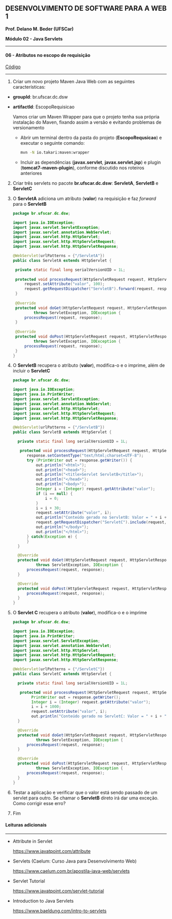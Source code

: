 ﻿## DESENVOLVIMENTO DE SOFTWARE PARA A WEB 1

**Prof. Delano M. Beder (UFSCar)**

**Módulo 02 - Java Servlets**

- - -

#### 06 - Atributos no escopo de requisição
[Código](https://github.com/delanobeder/DSW1/blob/master/Modulo02/EscopoRequisicao)
- - -



1. Criar um novo projeto Maven Java Web com as seguintes características:

  - **groupId**: br.ufscar.dc.dsw 
  - **artifactId**: EscopoRequisicao 

    Vamos criar um Maven Wrapper para que o projeto tenha sua própria instalação do Maven, fixando assim a versão e evitando problemas de versionamento 

      - Abrir um terminal dentro da pasta do projeto (**EscopoRequsicao**) e executar o seguinte comando: 

        ```sh
        mvn -N io.takari:maven:wrapper
        ```

    - Incluir as dependências (**javax.servlet**, **javax.servlet.jsp**) e plugin (**tomcat7-maven-plugin**), conforme discutido nos roteiros anteriores

2. Criar três servlets no pacote **br.ufscar.dc.dsw**: **ServletA**, **ServletB** e **ServletC**
3. O **ServletA** adiciona um atributo (**valor**) na requisição e faz *forward* para o **ServletB**

   ```java
   package br.ufscar.dc.dsw;
   
   import java.io.IOException;
   import javax.servlet.ServletException;
   import javax.servlet.annotation.WebServlet;
   import javax.servlet.http.HttpServlet;
   import javax.servlet.http.HttpServletRequest;
   import javax.servlet.http.HttpServletResponse;
   
   @WebServlet(urlPatterns = {"/ServletA"})
   public class ServletA extends HttpServlet {
   
   	private static final long serialVersionUID = 1L;
   	
   	protected void processRequest(HttpServletRequest request, HttpServletResponse response) throws ServletException, IOException {
   	    request.setAttribute("valor", 100);
   	    request.getRequestDispatcher("ServletB").forward(request, response);
   	}
   	
   	@Override
   	protected void doGet(HttpServletRequest request, HttpServletResponse response)
   	        throws ServletException, IOException {
   	    processRequest(request, response);
   	}
   	
   	@Override
   	protected void doPost(HttpServletRequest request, HttpServletResponse response)
   	        throws ServletException, IOException {
   	    processRequest(request, response);
   	}
   }
   ```

4. O **ServletB** recupera o atributo (**valor**), modifica-o e o imprime, além de incluir o **ServletC**

     ```java
   package br.ufscar.dc.dsw;
     
   import java.io.IOException;
   import java.io.PrintWriter;
   import javax.servlet.ServletException;
   import javax.servlet.annotation.WebServlet;
   import javax.servlet.http.HttpServlet;
   import javax.servlet.http.HttpServletRequest;
   import javax.servlet.http.HttpServletResponse;
     
   @WebServlet(urlPatterns = {"/ServletB"})
   public class ServletB extends HttpServlet {
     
       private static final long serialVersionUID = 1L;
     
     	protected void processRequest(HttpServletRequest request, HttpServletResponse response) throws ServletException, IOException {
           response.setContentType("text/html;charset=UTF-8");
           try (PrintWriter out = response.getWriter()) {
               out.println("<html>");
               out.println("<head>");
               out.println("<title>Servlet ServletB</title>");
               out.println("</head>");
               out.println("<body>");
               Integer i = (Integer) request.getAttribute("valor");
               if (i == null) {
                   i = 0;
               }
               i = i + 30;
               request.setAttribute("valor", i);
               out.println("Conteúdo gerado no ServletB: Valor = " + i + "<br/>");
               request.getRequestDispatcher("ServletC").include(request, response);
               out.println("</body>");
               out.println("</html>");
           } catch(Exception e) {
           }
       }
     
       @Override
       protected void doGet(HttpServletRequest request, HttpServletResponse response)
               throws ServletException, IOException {
           processRequest(request, response);
       }
     
       @Override
       protected void doPost(HttpServletRequest request, HttpServletResponse response) throws ServletException, IOException {
           processRequest(request, response);
       }
   }
   ```

5. O **Servlet C** recupera o atributo (**valor**), modifica-o e o imprime

     ```java
   package br.ufscar.dc.dsw;
     
   import java.io.IOException;
   import java.io.PrintWriter;
   import javax.servlet.ServletException;
   import javax.servlet.annotation.WebServlet;
   import javax.servlet.http.HttpServlet;
   import javax.servlet.http.HttpServletRequest;
   import javax.servlet.http.HttpServletResponse;
     
   @WebServlet(urlPatterns = {"/ServletC"})
   public class ServletC extends HttpServlet {
     
       private static final long serialVersionUID = 1L;
     
     	protected void processRequest(HttpServletRequest request, HttpServletResponse response) throws ServletException, IOException {
             PrintWriter out = response.getWriter();
             Integer i = (Integer) request.getAttribute("valor");
             i = i + 1000;
             request.setAttribute("valor", i);
             out.println("Conteúdo gerado no ServletC: Valor = " + i + "<br/>");
       }
     
       @Override
       protected void doGet(HttpServletRequest request, HttpServletResponse response)
               throws ServletException, IOException {
           processRequest(request, response);
       }
     
       @Override
       protected void doPost(HttpServletRequest request, HttpServletResponse response)
               throws ServletException, IOException {
           processRequest(request, response);
       }
   }
   ```

6. Testar a aplicação e verificar que o valor está sendo passado de um servlet para outro. Se chamar o **ServletB** direto irá dar uma exceção. Como corrigir esse erro?

7. Fim



#### Leituras adicionais

- - -

- Attribute in Servlet

  https://www.javatpoint.com/attribute
  
- Servlets (Caelum: Curso Java para Desenvolvimento Web)

  https://www.caelum.com.br/apostila-java-web/servlets

- Servlet Tutorial

  https://www.javatpoint.com/servlet-tutorial

- Introduction to Java Servlets

  https://www.baeldung.com/intro-to-servlets
